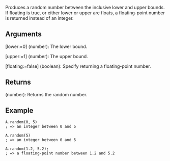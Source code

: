 Produces a random number between the inclusive lower and upper bounds. If floating is true, or either lower or upper are floats, a floating-point number is returned instead of an integer.


## Arguments
[lower:=0] (number): The lower bound.

[upper:=1] (number): The upper bound.

[floating:=false] (boolean): Specify returning a floating-point number.


## Returns
(number): Returns the random number.


## Example
```autohotkey
A.random(0, 5)
; => an integer between 0 and 5

A.random(5)
; => an integer between 0 and 5

A.random(1.2, 5.2);
; => a floating-point number between 1.2 and 5.2
```